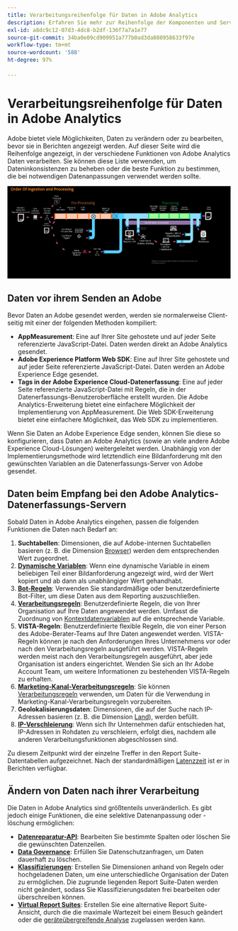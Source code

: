 ```yaml
---
title: Verarbeitungsreihenfolge für Daten in Adobe Analytics
description: Erfahren Sie mehr zur Reihenfolge der Komponenten und Services, die Daten in Adobe Analytics verarbeiten.
exl-id: a8dc9c12-07d3-4dc8-b2df-136f7a7a1e77
source-git-commit: 34ba0e09cd909951a777b0ad3da080958633f97e
workflow-type: tm+mt
source-wordcount: '588'
ht-degree: 97%

---
```


# Verarbeitungsreihenfolge für Daten in Adobe Analytics

Adobe bietet viele Möglichkeiten, Daten zu verändern oder zu bearbeiten, bevor sie in Berichten angezeigt werden. Auf dieser Seite wird die Reihenfolge angezeigt, in der verschiedene Funktionen von Adobe Analytics Daten verarbeiten. Sie können diese Liste verwenden, um Dateninkonsistenzen zu beheben oder die beste Funktion zu bestimmen, die bei notwendigen Datenanpassungen verwendet werden sollte.

![Verarbeitungsreihenfolge](assets/processing-order.png)

## Daten vor ihrem Senden an Adobe

Bevor Daten an Adobe gesendet werden, werden sie normalerweise Client-seitig mit einer der folgenden Methoden kompiliert:

* **AppMeasurement**: Eine auf Ihrer Site gehostete und auf jeder Seite referenzierte JavaScript-Datei. Daten werden direkt an Adobe Analytics gesendet.
* **Adobe Experience Platform Web SDK**: Eine auf Ihrer Site gehostete und auf jeder Seite referenzierte JavaScript-Datei. Daten werden an Adobe Experience Edge gesendet.
* **Tags in der Adobe Experience Cloud-Datenerfassung**: Eine auf jeder Seite referenzierte JavaScript-Datei mit Regeln, die in der Datenerfassungs-Benutzeroberfläche erstellt wurden. Die Adobe Analytics-Erweiterung bietet eine einfachere Möglichkeit der Implementierung von AppMeasurement. Die Web SDK-Erweiterung bietet eine einfachere Möglichkeit, das Web SDK zu implementieren.

Wenn Sie Daten an Adobe Experience Edge senden, können Sie diese so konfigurieren, dass Daten an Adobe Analytics (sowie an viele andere Adobe Experience Cloud-Lösungen) weitergeleitet werden. Unabhängig von der Implementierungsmethode wird letztendlich eine Bildanforderung mit den gewünschten Variablen an die Datenerfassungs-Server von Adobe gesendet.

## Daten beim Empfang bei den Adobe Analytics-Datenerfassungs-Servern

Sobald Daten in Adobe Analytics eingehen, passen die folgenden Funktionen die Daten nach Bedarf an:

1. **Suchtabellen**: Dimensionen, die auf Adobe-internen Suchtabellen basieren (z. B. die Dimension [Browser](/help/components/dimensions/browser.md)) werden dem entsprechenden Wert zugeordnet.
2. [**Dynamische Variablen**](/help/implement/vars/page-vars/dynamic-variables.md): Wenn eine dynamische Variable in einem beliebigen Teil einer Bildanforderung angezeigt wird, wird der Wert kopiert und ab dann als unabhängiger Wert gehandhabt.
3. [**Bot-Regeln**](/help/admin/admin/c-manage-report-suites/c-edit-report-suites/general/bot-removal/bot-rules.md): Verwenden Sie standardmäßige oder benutzerdefinierte Bot-Filter, um diese Daten aus dem Reporting auszuschließen.
4. [**Verarbeitungsregeln**](/help/admin/admin/c-manage-report-suites/c-edit-report-suites/general/c-processing-rules/processing-rules.md): Benutzerdefinierte Regeln, die von Ihrer Organisation auf Ihre Daten angewendet werden. Umfasst die Zuordnung von [Kontextdatenvariablen](/help/implement/vars/page-vars/contextdata.md) auf die entsprechende Variable.
5. **VISTA-Regeln**: Benutzerdefinierte flexible Regeln, die von einer Person des Adobe-Berater-Teams auf Ihre Daten angewendet werden. VISTA-Regeln können je nach den Anforderungen Ihres Unternehmens vor oder nach den Verarbeitungsregeln ausgeführt werden. VISTA-Regeln werden meist nach den Verarbeitungsregeln ausgeführt, aber jede Organisation ist anders eingerichtet. Wenden Sie sich an Ihr Adobe Account Team, um weitere Informationen zu bestehenden VISTA-Regeln zu erhalten.
6. [**Marketing-Kanal-Verarbeitungsregeln**](/help/admin/admin/c-manage-report-suites/c-edit-report-suites/marketing-channels/c-rules.md): Sie können [Verarbeitungsregeln](/help/admin/admin/c-manage-report-suites/c-edit-report-suites/general/c-processing-rules/processing-rules.md) verwenden, um Daten für die Verwendung in Marketing-Kanal-Verarbeitungsregeln vorzubereiten.
7. **Geolokalisierungsdaten**: Dimensionen, die auf der Suche nach IP-Adressen basieren (z. B. die Dimension [Land](/help/components/dimensions/countries.md)), werden befüllt.
8. [**IP-Verschleierung**](/help/admin/admin/c-manage-report-suites/c-edit-report-suites/general/general-acct-settings-admin.md): Wenn sich Ihr Unternehmen dafür entschieden hat, IP-Adressen in Rohdaten zu verschleiern, erfolgt dies, nachdem alle anderen Verarbeitungsfunktionen abgeschlossen sind.

Zu diesem Zeitpunkt wird der einzelne Treffer in den Report Suite-Datentabellen aufgezeichnet. Nach der standardmäßigen [Latenzzeit](latency.md) ist er in Berichten verfügbar.

## Ändern von Daten nach ihrer Verarbeitung

Die Daten in Adobe Analytics sind größtenteils unveränderlich. Es gibt jedoch einige Funktionen, die eine selektive Datenanpassung oder -löschung ermöglichen:

* [**Datenreparatur-API**](https://developer.adobe.com/analytics-apis/docs/2.0/guides/endpoints/data-repair/): Bearbeiten Sie bestimmte Spalten oder löschen Sie die gewünschten Datenzeilen.
* [**Data Governance**](/help/admin/admin/c-data-governance/an-gdpr-workflow.md): Erfüllen Sie Datenschutzanfragen, um Daten dauerhaft zu löschen.
* [**Klassifizierungen**](/help/components/classifications/c-classifications.md): Erstellen Sie Dimensionen anhand von Regeln oder hochgeladenen Daten, um eine unterschiedliche Organisation der Daten zu ermöglichen. Die zugrunde liegenden Report Suite-Daten werden nicht geändert, sodass Sie Klassifizierungsdaten frei bearbeiten oder überschreiben können.
* [**Virtual Report Suites**](/help/components/vrs/vrs-about.md): Erstellen Sie eine alternative Report Suite-Ansicht, durch die die maximale Wartezeit bei einem Besuch geändert oder die [geräteübergreifende Analyse](/help/components/cda/overview.md) zugelassen werden kann.
